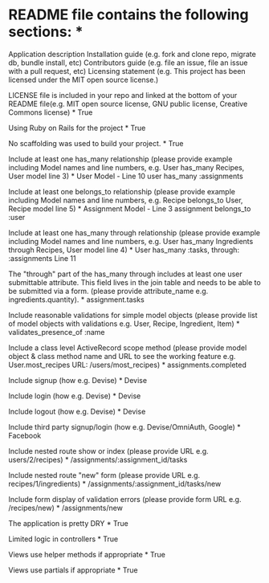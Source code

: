  # README file contains the following sections: *
 
 Application description
 Installation guide (e.g. fork and clone repo, migrate db, bundle install, etc)
 Contributors guide (e.g. file an issue, file an issue with a pull request, etc)
 Licensing statement (e.g. This project has been licensed under the MIT open source license.)

LICENSE file is included in your repo and linked at the bottom of your README file(e.g. MIT open source license, GNU public license, Creative Commons license) *
  True

Using Ruby on Rails for the project *
  True

No scaffolding was used to build your project. *
  True

Include at least one has_many relationship (please provide example including Model names and line numbers, e.g. User has_many Recipes, User model line 3) *
 User Model - Line 10 user has_many :assignments 

Include at least one belongs_to relationship (please provide example including Model names and line numbers, e.g. Recipe belongs_to User, Recipe model line 5) *
 Assignment Model - Line 3 assignment belongs_to :user 

Include at least one has_many through relationship (please provide example including Model names and line numbers, e.g. User has_many Ingredients through Recipes, User model line 4) *
 User has_many :tasks, through: :assignments  Line 11

The "through" part of the has_many through includes at least one user submittable attribute. This field lives in the join table and needs to be able to be submitted via a form. (please provide attribute_name e.g. ingredients.quantity). *
 assignment.tasks 

Include reasonable validations for simple model objects (please provide list of model objects with validations e.g. User, Recipe, Ingredient, Item) *
 validates_presence_of :name 

Include a class level ActiveRecord scope method (please provide model object & class method name and URL to see the working feature e.g. User.most_recipes URL: /users/most_recipes) *
 assignments.completed

Include signup (how e.g. Devise) *
 Devise 

Include login (how e.g. Devise) *
 Devise

Include logout (how e.g. Devise) *
 Devise 

Include third party signup/login (how e.g. Devise/OmniAuth, Google) *
 Facebook 

Include nested route show or index (please provide URL e.g. users/2/recipes) *
 /assignments/:assignment_id/tasks

Include nested route "new" form (please provide URL e.g. recipes/1/ingredients) *
 /assignments/:assignment_id/tasks/new

Include form display of validation errors (please provide form URL e.g. /recipes/new) *
 /assignments/new

The application is pretty DRY *
  True

Limited logic in controllers *
  True

Views use helper methods if appropriate *
  True

Views use partials if appropriate *
  True
